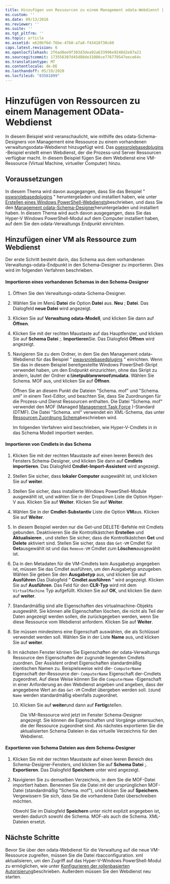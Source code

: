 ```yaml
---
title: Hinzufügen von Ressourcen zu einem Management odata-Webdienst | Microsoft-Dokumentation
ms.custom: ''
ms.date: 09/13/2016
ms.reviewer: ''
ms.suite: ''
ms.tgt_pltfrm: ''
ms.topic: article
ms.assetid: e620bf6d-76be-47b0-a7a8-f43418f30c60
caps.latest.revision: 6
ms.openlocfilehash: 2f6ad8ee9f303d3dea92a633996e9248d2e87a21
ms.sourcegitcommit: 173556307d45d88de31086ce776770547eece64c
ms.translationtype: MT
ms.contentlocale: de-DE
ms.lasthandoff: 05/19/2020
ms.locfileid: "83561899"
---
```

# <a name="adding-resources-to-a-management-odata-web-service"></a>Hinzufügen von Ressourcen zu einem Management OData-Webdienst

In diesem Beispiel wird veranschaulicht, wie mithilfe des odata-Schema-Designers von Management eine Ressource zu einem vorhandenen verwaltungsodata-Webdienst hinzugefügt wird. Das [psexsrolebasedplugins](https://code.msdn.microsoft.com:443/windowsdesktop/PswsRoleBasedPlugins-9c79b75a) -Beispiel erstellt einen Webdienst, der die Prozess-und Server Ressourcen verfügbar macht. In diesem Beispiel fügen Sie dem Webdienst eine VM-Ressource (Virtual Machine, virtueller Computer) hinzu.

## <a name="prerequisites"></a>Voraussetzungen

In diesem Thema wird davon ausgegangen, dass Sie das Beispiel " [pswsrolebasedplugins](https://code.msdn.microsoft.com:443/windowsdesktop/PswsRoleBasedPlugins-9c79b75a) " heruntergeladen und installiert haben, wie unter [Erstellen eines Windows PowerShell-Webdiensts](./creating-a-management-odata-web-service.md)beschrieben, und dass Sie den [Management odata-Schema-Designer](https://marketplace.visualstudio.com/items?itemName=jlisc0.ManagementODataSchemaDesigner)heruntergeladen und installiert haben. In diesem Thema wird auch davon ausgegangen, dass Sie das Hyper-V Windows PowerShell-Modul auf dem Computer installiert haben, auf dem Sie den odata-Verwaltungs Endpunkt einrichten.

## <a name="adding-vm-as-a-resource-to-the-web-service"></a>Hinzufügen einer VM als Ressource zum Webdienst

Der erste Schritt besteht darin, das Schema aus dem vorhandenen Verwaltungs-odata-Endpunkt in den Schema-Designer zu importieren. Dies wird im folgenden Verfahren beschrieben.

#### <a name="importing-an-existing-schema-into-the-schema-designer"></a>Importieren eines vorhandenen Schemas in den Schema-Designer

1. Öffnen Sie den Verwaltungs-odata-Schema-Designer.

2. Wählen Sie im Menü **Datei** die Option **Datei** aus. **Neu** ; **Datei**. Das Dialogfeld **neue Datei** wird angezeigt.

3. Klicken Sie auf **Verwaltung odata-Modell**, und klicken Sie dann auf **Öffnen**.

4. Klicken Sie mit der rechten Maustaste auf das Hauptfenster, und klicken Sie auf **Schema Datei** ;. **Importieren**Sie. Das Dialogfeld **Öffnen** wird angezeigt.

5. Navigieren Sie zu dem Ordner, in dem Sie den Management odata-Webdienst für das Beispiel " [pwaysrolebasedplugins](https://code.msdn.microsoft.com:443/windowsdesktop/PswsRoleBasedPlugins-9c79b75a) " einrichten. Wenn Sie das in diesem Beispiel bereitgestellte Windows PowerShell-Skript verwendet haben, um den Endpunkt einzurichten, ohne das Skript zu ändern, lautet der Ordner **c:\inetpub\wwwroot\mudata**. Wählen Sie Schema. MOF aus, und klicken Sie auf **Öffnen**.

   Öffnen Sie an diesem Punkt die Dateien "Schema. mof" und "Schema. xml" in einem Text-Editor, und beachten Sie, dass Sie Zuordnungen für die Prozess-und Dienst Ressourcen enthalten. Die Datei "Schema. mof" verwendet den MOF (Managed [Management Task Force](https://www.dmtf.org/) )-Standard (DTMF). Die Datei "Schema. xml" verwendet ein XML-Schema, das unter [Ressourcen Zuordnung Schema](./resource-mapping-schema.md)beschrieben wird.

   Im folgenden Verfahren wird beschrieben, wie Hyper-V-Cmdlets in in das Schema Modell importiert werden.

#### <a name="importing-cmdlets-into-the-schema"></a>Importieren von Cmdlets in das Schema

1. Klicken Sie mit der rechten Maustaste auf einen leeren Bereich des Fensters Schema-Designer, und klicken Sie dann auf **Cmdlets importieren**. Das Dialogfeld **Cmdlet-Import-Assistent** wird angezeigt.

2. Stellen Sie sicher, dass **lokaler Computer** ausgewählt ist, und klicken Sie auf **weiter**.

3. Stellen Sie sicher, dass installierte Windows PowerShell-Module ausgewählt ist, und wählen Sie in der Dropdown Liste die Option Hyper-V aus. Klicken Sie auf **Weiter**. Klicken Sie auf **Weiter**.

4. Wählen Sie in der **Cmdlet-Substantiv** Liste die Option **VM**aus. Klicken Sie auf **Weiter**.

5. In diesem Beispiel werden nur die Get-und DELETE-Befehle mit Cmdlets gebunden. Deaktivieren Sie die Kontrollkästchen **Erstellen** und **Aktualisieren** , und stellen Sie sicher, dass die Kontrollkästchen **Get** und **Delete** aktiviert sind. Stellen Sie sicher, dass das `Get-VM` Cmdlet für **Get**ausgewählt ist und das `Remove-VM` Cmdlet zum **Löschen**ausgewählt ist.

6. Da in den Metadaten für die VM-Cmdlets kein Ausgabetyp angegeben ist, müssen Sie das Cmdlet ausführen, um den Ausgabetyp anzugeben. Wählen Sie geben Sie den **Ausgabetyp** aus, und klicken Sie auf **Ausführen** Das Dialogfeld " **Cmdlet ausführen** " wird angezeigt. Klicken Sie auf **Ausführen**. Das Feld für den **CLR-Typ** wird mit dem `VirtualMachine` Typ aufgefüllt. Klicken Sie auf **OK**, und klicken Sie dann auf **weiter**.

7. Standardmäßig sind alle Eigenschaften des virtualmachine-Objekts ausgewählt. Sie können alle Eigenschaften löschen, die nicht als Teil der Daten angezeigt werden sollen, die zurückgegeben werden, wenn Sie diese Ressource vom Webdienst anfordern. Klicken Sie auf **Weiter**.

8. Sie müssen mindestens eine Eigenschaft auswählen, die als Schlüssel verwendet werden soll. Wählen Sie in der Liste **Name** aus, und klicken Sie auf **weiter**.

9. Im nächsten Fenster können Sie Eigenschaften der odata-Verwaltungs Ressource den Eigenschaften der zugrunde liegenden Cmdlets zuordnen. Der Assistent ordnet Eigenschaften standardmäßig identischen Namen zu. Beispielsweise wird die- `ComputerName` Eigenschaft der-Ressource der- `ComputerName` Eigenschaft der-Cmdlets zugeordnet.  Auf diese Weise können Sie die `ComputerName` -Eigenschaft in einer Anforderung an den Webdienst angeben und angeben, dass der angegebene Wert an das `Get-VM` Cmdlet übergeben werden soll. `Id`und `Name` werden standardmäßig ebenfalls zugeordnet.

   10. Klicken Sie auf **weiter**und dann auf **Fertig**stellen.

       Die VM-Ressource wird jetzt im Fenster Schema-Designer angezeigt. Sie können die Eigenschaften und Vorgänge untersuchen, die der Ressource zugeordnet sind. Als nächstes exportieren Sie die aktualisierten Schema Dateien in das virtuelle Verzeichnis für den Webdienst.

#### <a name="exporting-schema-files-from-the-schema-designer"></a>Exportieren von Schema Dateien aus dem Schema-Designer

1. Klicken Sie mit der rechten Maustaste auf einen leeren Bereich des Schema-Designer-Fensters, und klicken Sie auf **Schema Datei** ;. **Exportieren**. Das Dialogfeld **Speichern** unter wird angezeigt.

2. Navigieren Sie zu demselben Verzeichnis, in dem Sie die MOF-Datei importiert haben. Benennen Sie die Datei mit der ursprünglichen MOF-Datei (standardmäßig "Schema. mof"), und klicken Sie auf **Speichern**. Vergewissern Sie sich, dass Sie die vorhandene Datei überschreiben möchten.

   Obwohl Sie im Dialogfeld **Speichern** unter nicht explizit angegeben ist, werden dadurch sowohl die Schema. MOF-als auch die Schema. XML-Dateien ersetzt.

## <a name="next-steps"></a>Nächste Schritte

Bevor Sie über den odata-Webdienst für die Verwaltung auf die neue VM-Ressource zugreifen, müssen Sie die Datei rbacconfiguration. xml aktualisieren, um den Zugriff auf das Hyper-V-Windows PowerShell-Modul zu ermöglichen, wie unter [Konfigurieren der rollenbasierten Autorisierung](./configuring-role-based-authorization.md)beschrieben. Außerdem müssen Sie den Webdienst neu starten.
